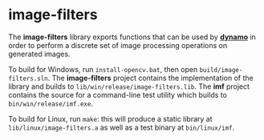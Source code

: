 # image-filters

The **image-filters** library exports functions that can be used by
[**dynamo**](https://github.com/golden-vcr/dynamo) in order to perform a discrete set of
image processing operations on generated images.

To build for Windows, run `install-opencv.bat`, then open `build/image-filters.sln`. The
**image-filters** project contains the implementation of the library and builds to
`lib/win/release/image-filters.lib`. The **imf** project contains the source for a
command-line test utility which builds to `bin/win/release/imf.exe`.

To build for Linux, run `make`: this will produce a static library at
`lib/linux/image-filters.a` as well as a test binary at `bin/linux/imf`.
